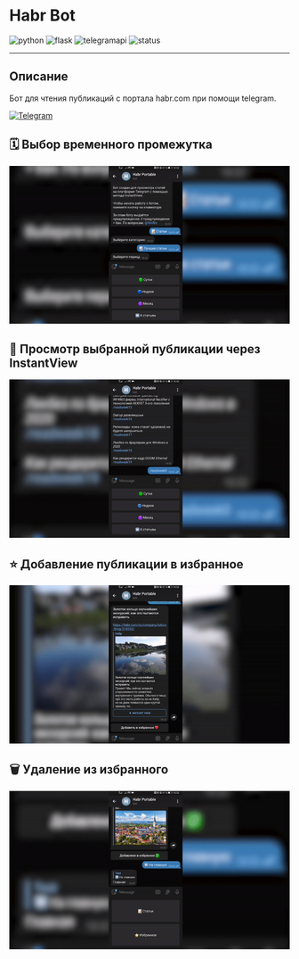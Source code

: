 # Habr Bot 
![python](https://img.shields.io/badge/python-3.7.0-brightgreen)
![flask](https://img.shields.io/badge/flask-1.1.2-brightgreen)
![telegramapi](https://img.shields.io/badge/pyTelegramBotAPI-3.7.1-brightgreen)
![status](https://img.shields.io/badge/%D0%A1%D1%82%D0%B0%D1%82%D1%83%D1%81-%D0%BD%D0%B5%20%D1%80%D0%B0%D0%B1%D0%BE%D1%82%D0%B0%D0%B5%D1%82-critical)

-----

## Описание

Бот для чтения публикаций с портала habr.com при помощи telegram.

[![Telegram](https://img.shields.io/badge/-Telegram-2CA5E0?logo=telegram&logoColor=white)](https://t.me/HabrArticlesBot)

## 🗓 Выбор временного промежутка 

![промежуток](gifs/1.gif)

## 🚀 Просмотр выбранной публикации через InstantView

![instant view](gifs/2.gif)

## ⭐️ Добавление публикации в избранное

![add to favorite](gifs/3.gif)

## 🗑 Удаление из избранного

![del from favorite](gifs/4.gif)
